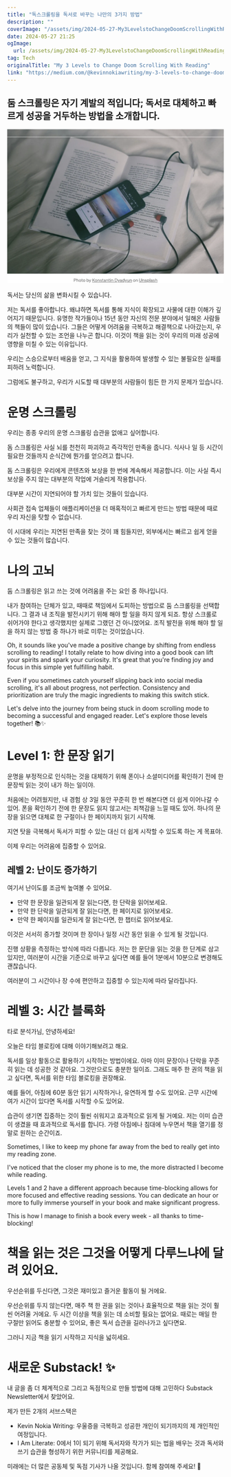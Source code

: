 ```yaml
---
title: "독스크롤링을 독서로 바꾸는 나만의 3가지 방법"
description: ""
coverImage: "/assets/img/2024-05-27-My3LevelstoChangeDoomScrollingWithReading_0.png"
date: 2024-05-27 21:25
ogImage: 
  url: /assets/img/2024-05-27-My3LevelstoChangeDoomScrollingWithReading_0.png
tag: Tech
originalTitle: "My 3 Levels to Change Doom Scrolling With Reading"
link: "https://medium.com/@kevinnokiawriting/my-3-levels-to-change-doom-scrolling-with-reading-1a67c070f6c4"
---
```



## 둠 스크롤링은 자기 계발의 적입니다; 독서로 대체하고 빠르게 성공을 거두하는 방법을 소개합니다.

![이미지](/assets/img/2024-05-27-My3LevelstoChangeDoomScrollingWithReading_0.png)

독서는 당신의 삶을 변화시킬 수 있습니다.

저는 독서를 좋아합니다. 왜냐하면 독서를 통해 지식이 확장되고 사물에 대한 이해가 깊어지기 때문입니다. 유명한 작가들이나 15년 동안 자신의 전문 분야에서 일해온 사람들의 책들이 많이 있습니다. 그들은 어떻게 어려움을 극복하고 해결책으로 나아갔는지, 우리가 실천할 수 있는 조언을 나누곤 합니다. 이것이 책을 읽는 것이 우리의 미래 성공에 영향을 미칠 수 있는 이유입니다.

<div class="content-ad"></div>

우리는 스승으로부터 배움을 얻고, 그 지식을 활용하여 발생할 수 있는 불필요한 실패를 피하려 노력합니다.

그럼에도 불구하고, 우리가 시도할 때 대부분의 사람들이 힘든 한 가지 문제가 있습니다.

# 운명 스크롤링

우리는 종종 우리의 운명 스크롤링 습관을 없애고 싶어합니다.

<div class="content-ad"></div>

돔 스크롤링은 사실 뇌를 천천히 파괴하고 즉각적인 만족을 줍니다. 식사나 일 등 시간이 필요한 것들까지 순식간에 뭔가를 얻으려고 합니다.

돔 스크롤링은 우리에게 콘텐츠와 보상을 한 번에 계속해서 제공합니다. 이는 사실 즉시 보상을 주지 않는 대부분의 작업에 거슬리게 작용합니다.

대부분 시간이 지연되어야 할 가치 있는 것들이 있습니다.

사회관 접속 업체들이 애플리케이션을 더 매혹적이고 빠르게 만드는 방법 때문에 때로 우리 자신을 탓할 수 없습니다.

<div class="content-ad"></div>

이 시대에 우리는 지연된 만족을 찾는 것이 꽤 힘들지만, 외부에서는 빠르고 쉽게 얻을 수 있는 것들이 많습니다.

# 나의 고뇌

둠 스크롤링은 읽고 쓰는 것에 어려움을 주는 요인 중 하나입니다.

내가 참여하는 단체가 있고, 때때로 책임에서 도피하는 방법으로 둠 스크롤링을 선택합니다. 그 결과 내 조직을 발전시키기 위해 해야 할 일을 하지 않게 되죠. 항상 스크롤로 쉬어가야 한다고 생각했지만 실제로 그랬던 건 아니었어요. 조직 발전을 위해 해야 할 일을 하지 않는 방법 중 하나가 바로 미루는 것이었습니다.

<div class="content-ad"></div>

Oh, it sounds like you've made a positive change by shifting from endless scrolling to reading! I totally relate to how diving into a good book can lift your spirits and spark your curiosity. It's great that you're finding joy and focus in this simple yet fulfilling habit.

Even if you sometimes catch yourself slipping back into social media scrolling, it's all about progress, not perfection. Consistency and prioritization are truly the magic ingredients to making this switch stick.

Let's delve into the journey from being stuck in doom scrolling mode to becoming a successful and engaged reader. Let's explore those levels together! 📚✨

<div class="content-ad"></div>

# Level 1: 한 문장 읽기

운명을 부정적으로 인식하는 것을 대체하기 위해 폰이나 소셜미디어를 확인하기 전에 한 문장씩 읽는 것이 내가 하는 일이야.

처음에는 어려웠지만, 내 경험 상 3일 동안 꾸준히 한 번 해본다면 더 쉽게 이어나갈 수 있어. 폰을 확인하기 전에 한 문장도 읽지 않고서는 죄책감을 느낄 때도 있어. 하나의 문장을 읽으면 대체로 한 구절이나 한 페이지까지 읽기 시작해.

지연 탓을 극복해서 독서가 피할 수 있는 대신 더 쉽게 시작할 수 있도록 하는 게 목표야.

<div class="content-ad"></div>

이제 우리는 어려움에 집중할 수 있어요.

## 레벨 2: 난이도 증가하기

여기서 난이도를 조금씩 높여볼 수 있어요.

- 만약 한 문장을 일관되게 잘 읽는다면, 한 단락을 읽어보세요.
- 만약 한 단락을 일관되게 잘 읽는다면, 한 페이지로 읽어보세요.
- 만약 한 페이지를 일관되게 잘 읽는다면, 한 챕터로 읽어보세요.

<div class="content-ad"></div>

이것은 서서히 증가할 것이며 한 장이나 일정 시간 동안 읽을 수 있게 될 것입니다.

진행 상황을 측정하는 방식에 따라 다릅니다. 저는 한 문단을 읽는 것을 한 단계로 삼고 있지만, 여러분이 시간을 기준으로 바꾸고 싶다면 예를 들어 1분에서 10분으로 변경해도 괜찮습니다.

여러분이 그 시간이나 장 수에 편안하고 집중할 수 있는지에 따라 달라집니다.

# 레벨 3: 시간 블록화

<div class="content-ad"></div>

타로 분석가님, 안녕하세요!

오늘은 타임 블로킹에 대해 이야기해보려고 해요.

독서를 일상 활동으로 활용하기 시작하는 방법이에요. 아마 이미 문장이나 단락을 꾸준히 읽는 데 성공한 것 같아요. 그것만으로도 충분한 일이죠. 그래도 매주 한 권의 책을 읽고 싶다면, 독서를 위한 타임 블로킹을 권장해요.

예를 들어, 아침에 60분 동안 읽기 시작하거나, 유연하게 할 수도 있어요. 근무 시간에 여가 시간이 있다면 독서를 시작할 수도 있어요.

습관이 생기면 집중하는 것이 훨씬 쉬워지고 효과적으로 읽게 될 거예요. 저는 이미 습관이 생겼을 때 효과적으로 독서를 합니다. 가령 아침에나 침대에 누우면서 책을 열기를 정말로 원하는 순간이죠.

<div class="content-ad"></div>

Sometimes, I like to keep my phone far away from the bed to really get into my reading zone.

I've noticed that the closer my phone is to me, the more distracted I become while reading.

Levels 1 and 2 have a different approach because time-blocking allows for more focused and effective reading sessions. You can dedicate an hour or more to fully immerse yourself in your book and make significant progress.

This is how I manage to finish a book every week - all thanks to time-blocking!

<div class="content-ad"></div>

# 책을 읽는 것은 그것을 어떻게 다루느냐에 달려 있어요.

우선순위를 두신다면, 그것은 재미있고 즐거운 활동이 될 거에요.

우선순위를 두지 않는다면, 매주 책 한 권을 읽는 것이나 효율적으로 책을 읽는 것이 훨씬 어려울 거에요. 두 시간 이상을 책을 읽는 데 소비할 필요는 없어요. 때로는 매일 한 구절만 읽어도 충분할 수 있어요, 좋은 독서 습관을 길러나가고 싶다면요.

그러니 지금 책을 읽기 시작하고 지식을 넓히세요.

<div class="content-ad"></div>

# 새로운 Substack! ✨

내 글을 좀 더 체계적으로 그리고 독점적으로 만들 방법에 대해 고민하다 Substack Newsletter에서 찾았어요.

제가 만든 2개의 서브스택은

- Kevin Nokia Writing: 우울증을 극복하고 성공한 개인이 되기까지의 제 개인적인 여정입니다.
- I Am Literate: 0에서 1이 되기 위해 독서자와 작가가 되는 법을 배우는 것과 독서와 쓰기 습관을 형성하기 위한 커뮤니티를 제공해요.

<div class="content-ad"></div>

미래에는 더 많은 공동체 및 독점 기사가 나올 것입니다. 함께 참여해 주세요! 🌟